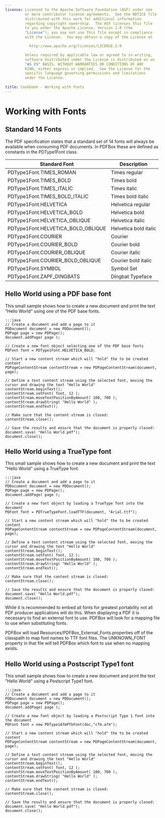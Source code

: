 ```yaml
---
license: Licensed to the Apache Software Foundation (ASF) under one
         or more contributor license agreements.  See the NOTICE file
         distributed with this work for additional information
         regarding copyright ownership.  The ASF licenses this file
         to you under the Apache License, Version 2.0 (the
         "License"); you may not use this file except in compliance
         with the License.  You may obtain a copy of the License at

           http://www.apache.org/licenses/LICENSE-2.0

         Unless required by applicable law or agreed to in writing,
         software distributed under the License is distributed on an
         "AS IS" BASIS, WITHOUT WARRANTIES OR CONDITIONS OF ANY
         KIND, either express or implied.  See the License for the
         specific language governing permissions and limitations
         under the License.
         
title: Cookbook - Working with Fonts
---
```


Working with Fonts
==================

Standard 14 Fonts
-----------------

The PDF specification states that a standard set of 14 fonts will always be available when consuming PDF documents. In PDFBox these are defined as constants in the PDType1Font class.

| Standard Font | Description |
| ------------- | ----------- |
| PDType1Font.TIMES_ROMAN | Times regular |
| PDType1Font.TIMES_BOLD | Times bold |
| PDType1Font.TIMES_ITALIC | Times italic |
| PDType1Font.TIMES_BOLD_ITALIC | Times bold italic |
| PDType1Font.HELVETICA | Helvetica regular |
| PDType1Font.HELVETICA_BOLD | Helvetica bold |
| PDType1Font.HELVETICA_OBLIQUE | Helvetica italic |
| PDType1Font.HELVETICA_BOLD_OBLIQUE | Helvetica bold italic | 
| PDType1Font.COURIER | Courier |
| PDType1Font.COURIER_BOLD | Courier bold |
| PDType1Font.COURIER_OBLIQUE | Courier italic |
| PDType1Font.COURIER_BOLD_OBLIQUE | Courier bold italic |
| PDType1Font.SYMBOL | Symbol Set |
| PDType1Font.ZAPF_DINGBATS | Dingbat Typeface |

Hello World using a PDF base font
---------------------------------

This small sample shows how to create a new document and print the text "Hello World" using one of the PDF base fonts.

	:::java
	// Create a document and add a page to it
	PDDocument document = new PDDocument();
	PDPage page = new PDPage();
	document.addPage( page );
	
	// Create a new font object selecting one of the PDF base fonts
	PDFont font = PDType1Font.HELVETICA_BOLD;
	
	// Start a new content stream which will "hold" the to be created content
	PDPageContentStream contentStream = new PDPageContentStream(document, page);
	
	// Define a text content stream using the selected font, moving the cursor and drawing the text "Hello World"
	contentStream.beginText();
	contentStream.setFont( font, 12 );
	contentStream.moveTextPositionByAmount( 100, 700 );
	contentStream.drawString( "Hello World" );
	contentStream.endText();
	
	// Make sure that the content stream is closed:
	contentStream.close();
	
	// Save the results and ensure that the document is properly closed:
	document.save( "Hello World.pdf");
	document.close();

Hello World using a TrueType font
---------------------------------

This small sample shows how to create a new document and print the text "Hello World" using a TrueType font.

	:::java
	// Create a document and add a page to it
	PDDocument document = new PDDocument();
	PDPage page = new PDPage();
	document.addPage( page );
	
	// Create a new font object by loading a TrueType font into the document
	PDFont font = PDTrueTypeFont.loadTTF(document, "Arial.ttf");
	
	// Start a new content stream which will "hold" the to be created content
	PDPageContentStream contentStream = new PDPageContentStream(document, page);
	
	// Define a text content stream using the selected font, moving the cursor and drawing the text "Hello World"
	contentStream.beginText();
	contentStream.setFont( font, 12 );
	contentStream.moveTextPositionByAmount( 100, 700 );
	contentStream.drawString( "Hello World" );
	contentStream.endText();
	
	// Make sure that the content stream is closed:
	contentStream.close();
	
	// Save the results and ensure that the document is properly closed:
	document.save( "Hello World.pdf");
	document.close();

While it is recommended to embed all fonts for greatest portability not all PDF producer 
applications will do this. When displaying a PDF it is necessary to find an external font to use. 
PDFBox will look for a mapping file to use when substituting fonts.

PDFBox will load Resources/PDFBox_External_Fonts.properties off of the classpath to map font
names to TTF font files. The UNKNOWN_FONT property in that file will tell PDFBox which font to 
use when no mapping exists. 


Hello World using a Postscript Type1 font
-----------------------------------------

This small sample shows how to create a new document and print the text "Hello World" using a Postscript Type1 font.

	:::java
	// Create a document and add a page to it
	PDDocument document = new PDDocument();
	PDPage page = new PDPage();
	document.addPage( page );
	
	// Create a new font object by loading a Postscript Type 1 font into the document
	PDFont font = new PDType1AfmPfbFont(doc,"cfm.afm");
	
	// Start a new content stream which will "hold" the to be created content
	PDPageContentStream contentStream = new PDPageContentStream(document, page);
	
	// Define a text content stream using the selected font, moving the cursor and drawing the text "Hello World"
	contentStream.beginText();
	contentStream.setFont( font, 12 );
	contentStream.moveTextPositionByAmount( 100, 700 );
	contentStream.drawString( "Hello World" );
	contentStream.endText();
	
	// Make sure that the content stream is closed:
	contentStream.close();
	
	// Save the results and ensure that the document is properly closed:
	document.save( "Hello World.pdf");
	document.close();